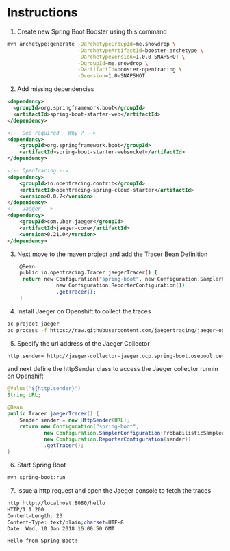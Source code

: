 # Instructions

1. Create new Spring Boot Booster using this command

```bash
mvn archetype:generate -DarchetypeGroupId=me.snowdrop \
                       -DarchetypeArtifactId=booster-archetype \
                       -DarchetypeVersion=1.0.0-SNAPSHOT \
  					   -DgroupId=me.snowdrop \
  					   -DartifactId=booster-opentracing \
  					   -Dversion=1.0-SNAPSHOT
```

2. Add missing dependencies

```xml
<dependency>
  <groupId>org.springframework.boot</groupId>
  <artifactId>spring-boot-starter-web</artifactId>
</dependency>

<!-- Dep required - Why ? -->
<dependency>
    <groupId>org.springframework.boot</groupId>
    <artifactId>spring-boot-starter-websocket</artifactId>
</dependency>

<!-- OpenTracing -->
<dependency>
    <groupId>io.opentracing.contrib</groupId>
    <artifactId>opentracing-spring-cloud-starter</artifactId>
    <version>0.0.7</version>
</dependency>
<!-- Jaeger -->
<dependency>
    <groupId>com.uber.jaeger</groupId>
    <artifactId>jaeger-core</artifactId>
    <version>0.21.0</version>
</dependency>
```
3. Next move to the maven project and add the Tracer Bean Definition

```bash
    @Bean
    public io.opentracing.Tracer jaegerTracer() {
     return new Configuration("spring-boot", new Configuration.SamplerConfiguration(ProbabilisticSampler.TYPE, 1),
                new Configuration.ReporterConfiguration())
                .getTracer();
    }
```

4. Install Jaeger on Openshift to collect the traces

```bash
oc project jaeger
oc process -f https://raw.githubusercontent.com/jaegertracing/jaeger-openshift/master/all-in-one/jaeger-all-in-one-template.yml | oc create -f -
```

5. Specify the url address of the Jaeger Collector

```bash
http.sender= http://jaeger-collector-jaeger.ocp.spring-boot.osepool.centralci.eng.rdu2.redhat.com/api/traces
```

and next define the httpSender class to access the Jaeger collector runnin on Openshift

```java
@Value("${http.sender}")
String URL;

@Bean
public Tracer jaegerTracer() {
    Sender sender = new HttpSender(URL);
    return new Configuration("spring-boot",
            new Configuration.SamplerConfiguration(ProbabilisticSampler.TYPE, 1),
            new Configuration.ReporterConfiguration(sender))
            .getTracer();
}
```

6. Start Spring Boot

```bash
mvn spring-boot:run
```
7. Issue a http request and open the Jaeger console to fetch the traces

```bash
http http://localhost:8080/hello
HTTP/1.1 200 
Content-Length: 23
Content-Type: text/plain;charset=UTF-8
Date: Wed, 10 Jan 2018 16:00:50 GMT

Hello from Spring Boot!
```